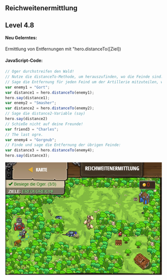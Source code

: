 ## **Reichweitenermittlung**
## Level 4.8

#### Neu Gelerntes:
Ermittlung von Entfernungen mit "hero.distanceTo([Ziel])

[comment]: <> (Was wurde gelernt und wie funktioniert die Technik?)

#### JavaScript-Code:
```js
// Oger durchstreifen den Wald!
// Nutze die distanceTo-Methode, um herauszufinden, wo die Feinde sind.
// Sage die Entfernung für jeden Feind um der Artillerie mitzuteilen, wohin sie schießen soll!
var enemy1 = "Gort";
var distance1 = hero.distanceTo(enemy1);
hero.say(distance1);
var enemy2 = "Smasher";
var distance2 = hero.distanceTo(enemy2);
// Sage die distance2-Variable (say)
hero.say(distance2)
// Schieße nicht auf deine Freunde!
var friend3 = "Charles";
// The last ogre.
var enemy4 = "Gorgnub";
// Finde und sage die Entfernung der übrigen Feinde:
var distance3 = hero.distanceTo(enemy4);
hero.say(distance3);
```
![image](lvl4_8.png)
